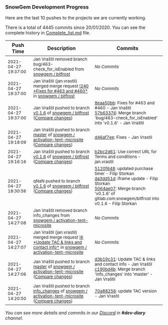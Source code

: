 
### SnowGem Development Progress

Here are the last 10 pushes to the projects we are currently working.

There is a total of 4445 commits since 20/01/2020. You can see the complete history in
 [Complete_list.md](Complete_list.md) file.

| Push Time | Description | Commits |
| --- | --- | --- |
| <sub>2021-04-27 19:37:00</sub> | <sub>Jan Vraštil removed branch bug/463-check_for_isEnabled from [snowgem / bitfrost](https://gitlab.com/snowgem/bitfrost)</sub> | <sub>_No Commits_</sub> |
| <sub>2021-04-27 19:37:00</sub> | <sub>Jan Vraštil (jan.vrastil) merged merge request [\!240 \*Fixes for \#463 and \#460\*](https://gitlab.com/snowgem/bitfrost/-/merge_requests/240) in [snowgem / bitfrost](https://gitlab.com/snowgem/bitfrost)</sub> | <sub>_No Commits_</sub> |
| <sub>2021-04-27 19:37:00</sub> | <sub>Jan Vraštil pushed to branch [v0\.1\.6](https://gitlab.com/snowgem/bitfrost/commits/v0.1.6) of [snowgem / bitfrost](https://gitlab.com/snowgem/bitfrost) ([Compare changes](https://gitlab.com/snowgem/bitfrost/compare/b2bc2d61053b78eb48186e32d06f3df27f5040c6...57b633765762570a911a19f080f764f95560f49b))</sub> | <sub>[8eaa50bb](https://gitlab.com/snowgem/bitfrost/-/commit/8eaa50bbf29fa6ac9bbd96a83891a465be8133aa): Fixes for #463 and #460 - Jan Vraštil<br>[57b63376](https://gitlab.com/snowgem/bitfrost/-/commit/57b633765762570a911a19f080f764f95560f49b): Merge branch 'bug/463-check_for_isEnabled' into 'v0.1.6' - Jan Vraštil</sub> |
| <sub>2021-04-27 19:18:09</sub> | <sub>Jan Vraštil pushed to branch [master](https://gitlab.com/snowgem/activation-tent-microsite/commits/master) of [snowgem / activation\-tent\-microsite](https://gitlab.com/snowgem/activation-tent-microsite) ([Compare changes](https://gitlab.com/snowgem/activation-tent-microsite/compare/c190bd4bdc6b96c6382c0e9d3a22295cead5cdd9...d46af7ee3d86be55d1d4bf268406b1cf0f696c1a))</sub> | <sub>[d46af7ee](https://gitlab.com/snowgem/activation-tent-microsite/-/commit/d46af7ee3d86be55d1d4bf268406b1cf0f696c1a): Fixes - Jan Vrastil</sub> |
| <sub>2021-04-27 19:16:16</sub> | <sub>Jan Vraštil pushed to branch [v0\.1\.6](https://gitlab.com/snowgem/bitfrost/commits/v0.1.6) of [snowgem / bitfrost](https://gitlab.com/snowgem/bitfrost) ([Compare changes](https://gitlab.com/snowgem/bitfrost/compare/5064ae07eef8364af6a87cea6b3e3b41241c308e...b2bc2d61053b78eb48186e32d06f3df27f5040c6))</sub> | <sub>[b2bc2d61](https://gitlab.com/snowgem/bitfrost/-/commit/b2bc2d61053b78eb48186e32d06f3df27f5040c6): Use correct URL for Terms and conditions - jan.vrastil</sub> |
| <sub>2021-04-27 18:30:56</sub> | <sub>qNaN pushed to branch [v0\.1\.6](https://gitlab.com/snowgem/bitfrost/commits/v0.1.6) of [snowgem / bitfrost](https://gitlab.com/snowgem/bitfrost) ([Compare changes](https://gitlab.com/snowgem/bitfrost/compare/8c7213ca0cc454bb25a69c16a7caab0b93160fa6...5064ae07eef8364af6a87cea6b3e3b41241c308e))</sub> | <sub>[5120f648](https://gitlab.com/snowgem/bitfrost/-/commit/5120f6481500b702380bbbc9d27825ff7502a228): updated purchase timer - Filip Storkan<br>[da3dd51d](https://gitlab.com/snowgem/bitfrost/-/commit/da3dd51dfa85a79aca7e1c9dcf0f3f283021f1fb): iframe update - Filip Storkan<br>[5064ae07](https://gitlab.com/snowgem/bitfrost/-/commit/5064ae07eef8364af6a87cea6b3e3b41241c308e): Merge branch 'v0.1.6' of gitlab.com:snowgem/bitfrost into v0.1.6 - Filip Storkan</sub> |
| <sub>2021-04-27 14:27:08</sub> | <sub>Jan Vraštil removed branch info_changes from [snowgem / activation\-tent\-microsite](https://gitlab.com/snowgem/activation-tent-microsite)</sub> | <sub>_No Commits_</sub> |
| <sub>2021-04-27 14:27:07</sub> | <sub>Jan Vraštil (jan.vrastil) merged merge request [\!6 \*Update TAC & links and contact info\*](https://gitlab.com/snowgem/activation-tent-microsite/-/merge_requests/6) in [snowgem / activation\-tent\-microsite](https://gitlab.com/snowgem/activation-tent-microsite)</sub> | <sub>_No Commits_</sub> |
| <sub>2021-04-27 14:27:06</sub> | <sub>Jan Vraštil pushed to branch [master](https://gitlab.com/snowgem/activation-tent-microsite/commits/master) of [snowgem / activation\-tent\-microsite](https://gitlab.com/snowgem/activation-tent-microsite) ([Compare changes](https://gitlab.com/snowgem/activation-tent-microsite/compare/f3818607c410e59094393c02b54e8eb588d30713...c190bd4bdc6b96c6382c0e9d3a22295cead5cdd9))</sub> | <sub>[d3b19c31](https://gitlab.com/snowgem/activation-tent-microsite/-/commit/d3b19c31c6a05598d7dab2b3916eb1cefa3e4762): Update TAC & links and contact info - Jan Vraštil<br>[c190bd4b](https://gitlab.com/snowgem/activation-tent-microsite/-/commit/c190bd4bdc6b96c6382c0e9d3a22295cead5cdd9): Merge branch 'info_changes' into 'master' - Jan Vraštil</sub> |
| <sub>2021-04-27 14:20:50</sub> | <sub>Jan Vraštil pushed to branch [info\_changes](https://gitlab.com/snowgem/activation-tent-microsite/commits/info_changes) of [snowgem / activation\-tent\-microsite](https://gitlab.com/snowgem/activation-tent-microsite) ([Compare changes](https://gitlab.com/snowgem/activation-tent-microsite/compare/b59592ca2aaec57b65857c72e6d21299fd7713a8...70a88256e59539837a08160acdb16c4ff84c7980))</sub> | <sub>[70a88256](https://gitlab.com/snowgem/activation-tent-microsite/-/commit/70a88256e59539837a08160acdb16c4ff84c7980): update TAC version - Jan Vrastil</sub> |

_You can see more details and commits in our [Discord](https://discord.gg/zumGnbg) in **#dev-diary** channel._
